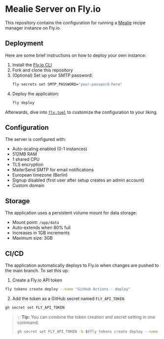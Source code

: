 # Mealie Server on Fly.io

This repository contains the configuration for running a [Mealie](https://hay-kot.github.io/mealie/) recipe manager instance on Fly.io.

## Deployment

Here are some brief instructions on how to deploy your own instance:

1. Install the [Fly.io CLI](https://fly.io/docs/hands-on/install-flyctl/)
2. Fork and clone this repository
3. (Optional) Set up your SMTP password:
   ```bash
   fly secrets set SMTP_PASSWORD="your-password-here"
   ```
4. Deploy the application:
   ```bash
   fly deploy
   ```

Afterwards, dive into [`fly.toml`](fly.toml) to customize the configuration to your liking.

## Configuration

The server is configured with:
- Auto-scaling enabled (0-1 instances)
- 512MB RAM
- 1 shared CPU
- TLS encryption
- MailerSend SMTP for email notifications
- European timezone (Berlin)
- Signup disabled (first user after setup creates an admin account)
- Custom domain

## Storage

The application uses a persistent volume mount for data storage:
- Mount point: `/app/data`
- Auto-extends when 80% full
- Increases in 1GB increments
- Maximum size: 3GB

## CI/CD

The application automatically deploys to Fly.io when changes are pushed to the main branch. To set this up:

1. Create a Fly.io API token
  ```bash
  fly tokens create deploy --name "GitHub Actions - deploy"
  ```
2. Add the token as a GitHub secret named `FLY_API_TOKEN`
  ```bash
  gh secret set FLY_API_TOKEN
  ```

> 💡 **Tip:** You can combine the token creation and secret setting in one command:
> ```bash
> gh secret set FLY_API_TOKEN -b $(fly tokens create deploy --name "GitHub Actions - deploy")
> ```

